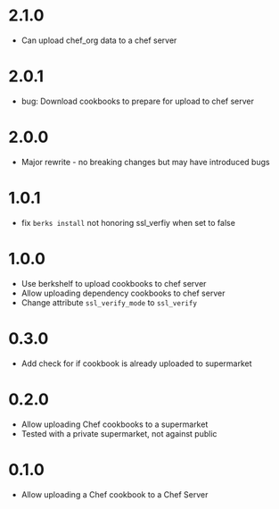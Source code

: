 2.1.0
=====
* Can upload chef_org data to a chef server

2.0.1
=====
* bug: Download cookbooks to prepare for upload to chef server

2.0.0
=====
* Major rewrite - no breaking changes but may have introduced bugs

1.0.1
=====
* fix `berks install` not honoring ssl_verfiy when set to false

1.0.0
=====
* Use berkshelf to upload cookbooks to chef server
* Allow uploading dependency cookbooks to chef server
* Change attribute `ssl_verify_mode` to `ssl_verify`

0.3.0
=====
* Add check for if cookbook is already uploaded to supermarket

0.2.0
=====
* Allow uploading Chef cookbooks to a supermarket
 * Tested with a private supermarket, not against public

0.1.0
=====
* Allow uploading a Chef cookbook to a Chef Server
